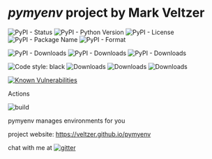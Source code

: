 
# *pymyenv* project by Mark Veltzer

![PyPI - Status](https://img.shields.io/pypi/status/pymyenv)
![PyPI - Python Version](https://img.shields.io/pypi/pyversions/pymyenv)
![PyPI - License](https://img.shields.io/pypi/l/pymyenv)
![PyPI - Package Name](https://img.shields.io/pypi/v/pymyenv)
![PyPI - Format](https://img.shields.io/pypi/format/pymyenv)

![PyPI - Downloads](https://img.shields.io/pypi/dd/pymyenv)
![PyPI - Downloads](https://img.shields.io/pypi/dw/pymyenv)
![PyPI - Downloads](https://img.shields.io/pypi/dm/pymyenv)

![Code style: black](https://img.shields.io/badge/code%20style-black-000000.svg)
![Downloads](https://pepy.tech/badge/pymyenv)
![Downloads](https://pepy.tech/badge/pymyenv/month)
![Downloads](https://pepy.tech/badge/pymyenv/week)

[![Known Vulnerabilities](https://snyk.io/test/github/veltzer/pymyenv/badge.svg?targetFile=requirements.txt)](https://snyk.io/test/github/veltzer/pymyenv?targetFile=requirements.txt)


Actions

![build](https://github.com/veltzer/pymyenv/workflows/build/badge.svg)

pymyenv manages environments for you

project website: https://veltzer.github.io/pymyenv

chat with me at [![gitter](https://badges.gitter.im/Join%20Chat.svg)](https://gitter.im/veltzer/mark.veltzer)


